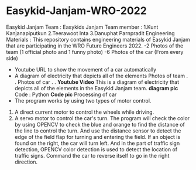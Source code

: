 # Easykid-Janjam-WRO-2022
Easykid Janjam
Team : Easykids Janjam 
Team member : 1.Kunt Kanjanapiputkun 2.Teerawoot Inta 3.Danuphat Parnpradit
Engineering Materials :
This repository contains engineering materials of Easykid Janjam that are participating in the WRO Future Engineers 2022.
-2 Photos of the team (1 official photo and 1 funny photo)
-6 Photos of the car (From every side)
- Youtube URL to show the movement of a car automatically
- A diagram of electricity that depicts all of the elements
Photos of team
.
.
Photos of car
.
.
**Youtube Video**
This is a diagram of electricity that depicts all of the elements in the Easykid Janjam team.
**diagram pic**
Code : Python
**Code pic**
Processing of car
- The program works by using two types of motor control. 
1. A direct current motor to control the wheels while driving. 
2. A servo motor to control the car's turn. 
The program will check the color by using OPENCV to check the blue and orange to find the distance of the line to control the turn. And use the distance sensor to detect the edge of the field flap for turning and entering the field. If an object is found on the right, the car will turn left. And in the part of traffic sign detection, OPENCV color detection is used to detect the location of traffic signs. Command the car to reverse itself to go in the right direction.
